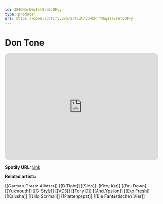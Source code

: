 ```yaml
---
id: 3D4CHhrW6qIslSretoQFvy
type: producer
url: https://open.spotify.com/artist/3D4CHhrW6qIslSretoQFvy
---
```

# Don Tone

<iframe style="border-radius:12px" src="https://open.spotify.com/embed/artist/3D4CHhrW6qIslSretoQFvy" width="100%" height="352" frameBorder="0" allowfullscreen="" allow="autoplay; clipboard-write; encrypted-media; fullscreen; picture-in-picture" loading="lazy"></iframe>

**Spotify URL:** [Link](https://open.spotify.com/artist/3D4CHhrW6qIslSretoQFvy)

**Related artists:**

[[German Dream Allstars]]
[[B-Tight]]
[[Sido]]
[[Kitty Kat]]
[[Dru Down]]
[[Yukmouth]]
[[G-Style]]
[[VD3]]
[[Tony D]]
[[And.Ypsilon]]
[[Eko Fresh]]
[[Kalusha]]
[[Lillo Scrimali]]
[[Plattenpapzt]]
[[Die Fantastischen Vier]]
